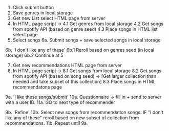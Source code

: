 1. Click submit button
2. Save genres in local storage
3. Get new List select HTML page from server
4. In HTML page script ->
    4.1 Get genres from local storage
    4.2 Get songs from spotify API (based on genre seed)
    4.3 Place songs in HTML list select page
5. Select songs
6a. Submit songs + save selected songs in local storage

6b. 'I don't like any of these'
    6b.1 Reroll based on genres seed (in local storage)
    6b.2 Continue at 5    


7. Get new recommendations HTML page from server
8. In HTML page script -> 
    8.1 Get songs from local storage
    8.2 Get songs from spotify API (based on song seed) -> [Get larger collection than needed and take subset of this collection]
    8.3 Place songs in HTML recommendatons page

9a. 'I like these songs/submit'
10a. Questionnaire -> fill in + send to server with a user ID.
11a. GO to next type of recommender

9b. 'Refine'
10b. Select new songs from recommendation songs.
    IF "I don't like any of these" reroll based on new subset of collection from recommendations.
11b. Repeat until 9a.


